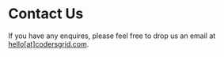# Contact Us

If you have any enquires, please feel free to drop us an email at [hello[at]codersgrid.com](mailto:hello@codersgrid.com).